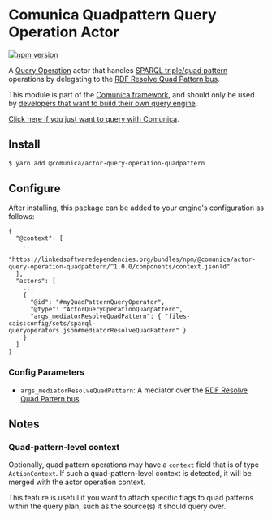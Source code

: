 # Comunica Quadpattern Query Operation Actor

[![npm version](https://badge.fury.io/js/%40comunica%2Factor-query-operation-quadpattern.svg)](https://www.npmjs.com/package/@comunica/actor-query-operation-quadpattern)

A [Query Operation](https://github.com/comunica/comunica/tree/master/packages/bus-query-operation) actor that handles [SPARQL triple/quad pattern](https://www.w3.org/TR/sparql11-query/#QSynTriples) operations
by delegating to the [RDF Resolve Quad Pattern bus](https://github.com/comunica/comunica/tree/master/packages/bus-rdf-resolve-quad-pattern).

This module is part of the [Comunica framework](https://github.com/comunica/comunica),
and should only be used by [developers that want to build their own query engine](https://comunica.dev/docs/modify/).

[Click here if you just want to query with Comunica](https://comunica.dev/docs/query/).

## Install

```bash
$ yarn add @comunica/actor-query-operation-quadpattern
```

## Configure

After installing, this package can be added to your engine's configuration as follows:
```text
{
  "@context": [
    ...
    "https://linkedsoftwaredependencies.org/bundles/npm/@comunica/actor-query-operation-quadpattern/^1.0.0/components/context.jsonld"  
  ],
  "actors": [
    ...
    {
      "@id": "#myQuadPatternQueryOperator",
      "@type": "ActorQueryOperationQuadpattern",
      "args_mediatorResolveQuadPattern": { "files-cais:config/sets/sparql-queryoperators.json#mediatorResolveQuadPattern" }
    }
  ]
}
```

### Config Parameters

* `args_mediatorResolveQuadPattern`: A mediator over the [RDF Resolve Quad Pattern bus](https://github.com/comunica/comunica/tree/master/packages/bus-rdf-resolve-quad-pattern).

## Notes

### Quad-pattern-level context

Optionally, quad pattern operations may have a `context` field
that is of type `ActionContext`.
If such a quad-pattern-level context is detected,
it will be merged with the actor operation context.

This feature is useful if you want to attach specific flags
to quad patterns within the query plan,
such as the source(s) it should query over.
